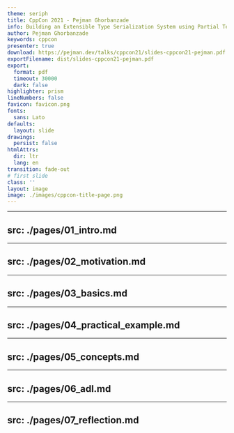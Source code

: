 ```yaml
---
theme: seriph
title: CppCon 2021 - Pejman Ghorbanzade
info: Building an Extensible Type Serialization System using Partial Template Specialization
author: Pejman Ghorbanzade
keywords: cppcon
presenter: true
download: https://pejman.dev/talks/cppcon21/slides-cppcon21-pejman.pdf
exportFilename: dist/slides-cppcon21-pejman.pdf
export:
  format: pdf
  timeout: 30000
  dark: false
highlighter: prism
lineNumbers: false
favicon: favicon.png
fonts:
  sans: Lato
defaults:
  layout: slide
drawings:
  persist: false
htmlAttrs:
  dir: ltr
  lang: en
transition: fade-out
# first slide
class: ''
layout: image
image: ./images/cppcon-title-page.png
---
```


---
src: ./pages/01_intro.md
---

---
src: ./pages/02_motivation.md
---

---
src: ./pages/03_basics.md
---

---
src: ./pages/04_practical_example.md
---

---
src: ./pages/05_concepts.md
---

---
src: ./pages/06_adl.md
---

---
src: ./pages/07_reflection.md
---
